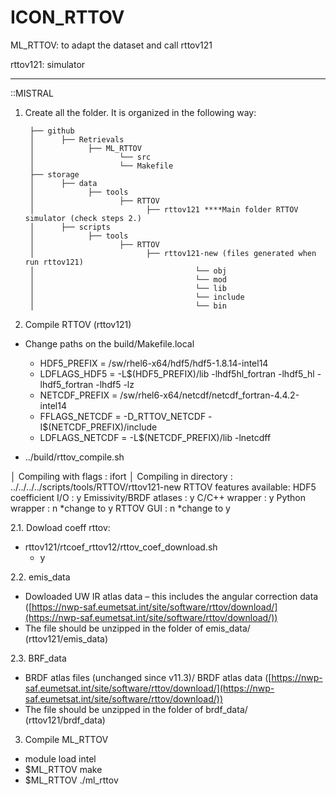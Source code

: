 # ICON_RTTOV


ML_RTTOV: to adapt the dataset and call rttov121

rttov121: simulator

----------
::MISTRAL
1. Create all the folder. It is organized in the following way:
 
        ├── github
        │      ├── Retrievals
        │            ├── ML_RTTOV
        │                   └── src
        │                   └── Makefile
        ├── storage
        │      ├── data
        │            ├── tools
        │                   ├── RTTOV
        │                         ├── rttov121 ****Main folder RTTOV simulator (check steps 2.)
        │      ├── scripts
        │            ├── tools
        │                   ├── RTTOV
        │                         ├── rttov121-new (files generated when run rttov121)
        │                                    └── obj
        │                                    └── mod
        │                                    └── lib
        │                                    └── include
        │                                    └── bin


2. Compile RTTOV (rttov121)
  -  Change paths on the build/Makefile.local
      - HDF5_PREFIX  = /sw/rhel6-x64/hdf5/hdf5-1.8.14-intel14 
      - LDFLAGS_HDF5 = -L$(HDF5_PREFIX)/lib -lhdf5hl_fortran -lhdf5_hl -lhdf5_fortran -lhdf5 -lz
      - NETCDF_PREFIX  = /sw/rhel6-x64/netcdf/netcdf_fortran-4.4.2-intel14
      - FFLAGS_NETCDF  = -D_RTTOV_NETCDF -I$(NETCDF_PREFIX)/include
      - LDFLAGS_NETCDF = -L$(NETCDF_PREFIX)/lib -lnetcdff
  
  - ../build/rttov_compile.sh
  
   │ Compiling with flags    : ifort
   │ Compiling in directory  : ../../../../scripts/tools/RTTOV/rttov121-new
   RTTOV features available:
   HDF5 coefficient I/O    : y
   Emissivity/BRDF atlases : y
   C/C++ wrapper           : y
   Python wrapper          : n *change to y
   RTTOV GUI               : n *change to y 
     
2.1. Dowload coeff rttov:
  - rttov121/rtcoef_rttov12/rttov_coef_download.sh
    - y
    
2.2. emis_data
  - Dowloaded UW IR atlas data – this includes the angular correction data ([https://nwp-saf.eumetsat.int/site/software/rttov/download/](https://nwp-saf.eumetsat.int/site/software/rttov/download/))
  - The file should be unzipped in the folder of emis_data/ (rttov121/emis_data)

2.3. BRF_data
  - BRDF atlas files (unchanged since v11.3)/ BRDF atlas data ([https://nwp-saf.eumetsat.int/site/software/rttov/download/](https://nwp-saf.eumetsat.int/site/software/rttov/download/))
  - The  file should be unzipped in the folder of brdf_data/ (rttov121/brdf_data)

3. Compile ML_RTTOV
  - module load intel
  - $ML_RTTOV   make
  - $ML_RTTOV ./ml_rttov

